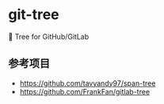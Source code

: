 # git-tree

:deciduous_tree: Tree for GitHub/GitLab

## 参考项目

- https://github.com/tavyandy97/span-tree
- https://github.com/FrankFan/gitlab-tree
